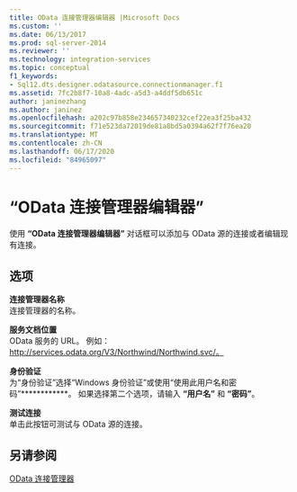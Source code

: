 ```yaml
---
title: OData 连接管理器编辑器 |Microsoft Docs
ms.custom: ''
ms.date: 06/13/2017
ms.prod: sql-server-2014
ms.reviewer: ''
ms.technology: integration-services
ms.topic: conceptual
f1_keywords:
- Sql12.dts.designer.odatasource.connectionmanager.f1
ms.assetid: 7fc2b8f7-10a8-4adc-a5d3-a4ddf5db651c
author: janinezhang
ms.author: janinez
ms.openlocfilehash: a202c97b858e234657340232cef22ea3f25ba432
ms.sourcegitcommit: f71e523da72019de81a8bd5a0394a62f7f76ea20
ms.translationtype: MT
ms.contentlocale: zh-CN
ms.lasthandoff: 06/17/2020
ms.locfileid: "84965097"
---
```

# <a name="odata-connection-manager-editor"></a>“OData 连接管理器编辑器”
  使用 **“OData 连接管理器编辑器”** 对话框可以添加与 OData 源的连接或者编辑现有连接。  
  
## <a name="options"></a>选项  
 **连接管理器名称**  
 连接管理器的名称。  
  
 **服务文档位置**  
 OData 服务的 URL。 例如：http://services.odata.org/V3/Northwind/Northwind.svc/。  
  
 **身份验证**  
 为“身份验证”选择“Windows 身份验证”或使用“使用此用户名和密码”************。 如果选择第二个选项，请输入 **“用户名”** 和 **“密码”**。  
  
 **测试连接**  
 单击此按钮可测试与 OData 源的连接。  
  
## <a name="see-also"></a>另请参阅  
 [OData 连接管理器](connection-manager/odata-connection-manager.md)  
  
  
